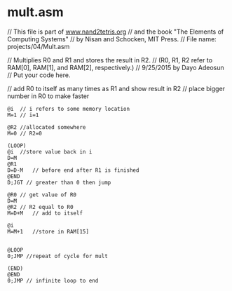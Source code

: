 # mult.asm
// This file is part of www.nand2tetris.org
// and the book "The Elements of Computing Systems"
// by Nisan and Schocken, MIT Press.
// File name: projects/04/Mult.asm

// Multiplies R0 and R1 and stores the result in R2.
// (R0, R1, R2 refer to RAM[0], RAM[1], and RAM[2], respectively.)
// 9/25/2015 by Dayo Adeosun
// Put your code here.

// add R0 to itself as many times as R1 and show result in R2
// place bigger number in R0 to make faster

 	@i	// i refers to some memory location
	M=1	// i=1

	@R2	//allocated somewhere
	M=0	// R2=0

	(LOOP)
	@i	//store value back in i 
	D=M
	@R1
	D=D-M	// before end after R1 is finished 
	@END
	D;JGT // greater than 0 then jump 

	@R0	// get value of R0
	D=M
	@R2	// R2 equal to R0
	M=D+M 	// add to itself

	@i	
	M=M+1	//store in RAM[15]
	

	@LOOP
	0;JMP //repeat of cycle for mult

	(END)
	@END
	0;JMP // infinite loop to end
